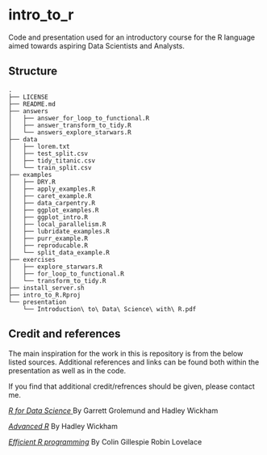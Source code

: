 # intro_to_r
Code and presentation used for an introductory course for the R language aimed towards aspiring Data Scientists and Analysts. 

## Structure
```
.
├── LICENSE
├── README.md
├── answers
│   ├── answer_for_loop_to_functional.R
│   ├── answer_transform_to_tidy.R
│   └── answers_explore_starwars.R
├── data
│   ├── lorem.txt
│   ├── test_split.csv
│   ├── tidy_titanic.csv
│   └── train_split.csv
├── examples
│   ├── DRY.R
│   ├── apply_examples.R
│   ├── caret_example.R
│   ├── data_carpentry.R
│   ├── ggplot_examples.R
│   ├── ggplot_intro.R
│   ├── local_parallelism.R
│   ├── lubridate_examples.R
│   ├── purr_example.R
│   ├── reproducable.R
│   └── split_data_example.R
├── exercises
│   ├── explore_starwars.R
│   ├── for_loop_to_functional.R
│   └── transform_to_tidy.R
├── install_server.sh
├── intro_to_R.Rproj
└── presentation
    └── Introduction\ to\ Data\ Science\ with\ R.pdf
```
## Credit and references
The main inspiration for the work in this is repository is from the below listed sources.
Additional references and links can be found both within the presentation as well as in the code.

If you find that additional credit/refrences should be given, please contact me.

[ _R for Data Science_ ](https://r4ds.had.co.nz/) By Garrett Grolemund and Hadley Wickham

[_Advanced R_](http://adv-r.had.co.nz/) By Hadley Wickham

[_Efficient R programming_](https://csgillespie.github.io/efficientR/) By Colin Gillespie Robin Lovelace
